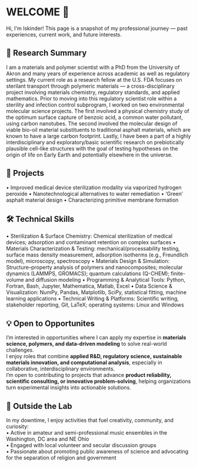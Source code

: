 # WELCOME 👋
Hi, I'm Iskinder! This page is a snapshot of my professional journey — past experiences, current work, and future interests.

## 🔬 Research Summary
I am a materials and polymer scientist with a PhD from the University of Akron and many years of experience across academic as well as regulatory settings. My current role as a research fellow at the U.S. FDA focuses on sterilant transport through polymeric materials — a cross-disciplinary project involving materials chemistry, regulatory standards, and applied mathematics.
Prior to moving into this regulatory scientist role within a sterility and infection control subprogram, I worked on two environmental molecular science projects. The first involved a physical chemistry study of the optimum surface capture of benzoic acid, a common water pollutant, using carbon nanotubes. The second involved the molecular design of viable bio-oil material substituents to traditional asphalt materials, which are known to have a large carbon footprint. Lastly, I have been a part of a highly interdisciplinary and exploratory/basic scientific research on prebiotically plausible cell-like structures with the goal of testing hypotheses on the origin of life on Early Earth and potentially elsewhere in the universe.

## 📂 Projects
•	Improved medical device sterilization modality via vaporized hydrogen peroxide 
•	Nanotechnological alternatives to water remediation
• ‘Green’ asphalt material design
•	Characterizing primitive membrane formation 

## 🛠️ Technical Skills
•	Sterilization & Surface Chemistry: Chemical sterilization of medical devices; adsorption and contaminant retention on complex surfaces
•	Materials Characterization & Testing: mechanical/processability testing, surface mass density measurement, adsorption isotherms (e.g., Freundlich model), microscopy, spectroscopy
•	Materials Design & Simulation: Structure–property analysis of polymers and nanocomposites; molecular dynamics (LAMMPS, GROMACS); quantum calculations (Q-CHEM); finite-volume and diffusion modeling
•	Programming & Analytical Tools: Python, Fortran, Bash, Jupyter, Mathematica, Matlab, Excel
•	Data Science & Visualization: NumPy, Pandas, Matplotlib, SciPy, statistical fitting, machine learning applications
•	Technical Writing & Platforms: Scientific writing, stakeholder reporting, Git, LaTeX; operating systems: Linux and Windows

## 💡 Open to Opportunites
I’m interested in opportunities where I can apply my expertise in **materials science, polymers, and data-driven modeling** to solve real-world challenges.  
I enjoy roles that combine **applied R&D, regulatory science, sustainable materials innovation, and computational analysis**, especially in collaborative, interdisciplinary environments.  
I’m open to contributing to projects that advance **product reliability, scientific consulting, or innovative problem-solving**, helping organizations turn experimental insights into actionable solutions.

## 🎷 Outside the Lab
In my downtime, I enjoy activities that fuel creativity, community, and curiosity:  
• Active in amateur and semi-professional music ensembles in the Washington, DC area and NE Ohio  
• Engaged with local volunteer and secular discussion groups  
• Passionate about promoting public awareness of science and advocating for the separation of religion and government  

